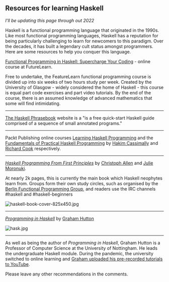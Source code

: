 ## Resources for learning Haskell

*I'll be updating this page through out 2022* 

Haskell is a functional programming language that originated in the 1990s. Like most functional programming languages, Haskell has a reputation for being particularly challenging to learn for newcomers to this paradigm. Over the decades, it has built a legendary cult status amongst programmers. Here are some resources to help you conquer this language.

 [Functional Programming in Haskell: Supercharge Your Coding](https://www.futurelearn.com/courses/functional-programming-haskell)  - online course at FutureLearn.

Free to undertake, the FeatureLearn functional programming course is divided up into six weeks of two hours study per week. Created by the University of Glasgow - widely considered the home of Haskell - this course is equal part code exercises and part video tutorials. By the end of the course, there is an assumed knowledge of advanced mathematics that some will find intimidating.
***

[The Haskell Phrasebook](https://typeclasses.com/phrasebook) website is a "is a free quick-start Haskell guide comprised of a sequence of small annotated programs."

***

Packt Publishing online courses [Learning Haskell Programming](https://www.packtpub.com/product/learning-haskell-programming-video/9781786465542) and the 
 [Fundamentals of Practical Haskell Programming](https://www.packtpub.com/product/fundamentals-of-practical-haskell-programming-video/9781787288768) by [Hakim Cassimally](https://www.linkedin.com/in/hakim-cassimally-4144a51/) and [Richard Cook](https://blog.rcook.org/beginning-practical-haskell/) respectively.
***

[*Haskell Programming From First Principles*](https://haskellbook.com/) by [Christoph Allen](https://bitemyapp.com/) and [Julie Moronuki](https://argumatronic.com/).

At nearly 2k pages, this is currently the main book which Haskell neophytes learn from. Groups form their own study circles, such as organised by the [Berlin Functional Programming Group](https://twitter.com/berlinfpgroup?lang=en), and readers use the IRC channels #haskell and #haskell-beginners

![haskell-book-cover-825x450.jpg](https://cdn.hashnode.com/res/hashnode/image/upload/v1613483161438/6gvF8y0XL.jpeg)
***

[*Programming in Haskell*](https://www.cs.nott.ac.uk/~pszgmh/pih.html) by [Graham Hutton](http://www.cs.nott.ac.uk/~pszgmh/)

![hask.jpg](https://cdn.hashnode.com/res/hashnode/image/upload/v1613483219882/vYPAaW0_3.jpeg)
***

As well as being the author of *Programming in Haskell*, Graham Hutton is a Professor of Computer Science at the University of Nottingham. He leads the undergraduate Haskell module. During the pandemic, the university switched to online learning and [Graham uploaded his pre-recorded tutorials to YouTube](https://www.youtube.com/watch?v=rIprO6zoujM).

Please leave any other recommendations in the comments.
